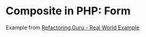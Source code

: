 # Composite in PHP: Form
Example from [Refactoring.Guru - Real World Example](https://refactoring.guru/design-patterns/composite/php/example#example-1)